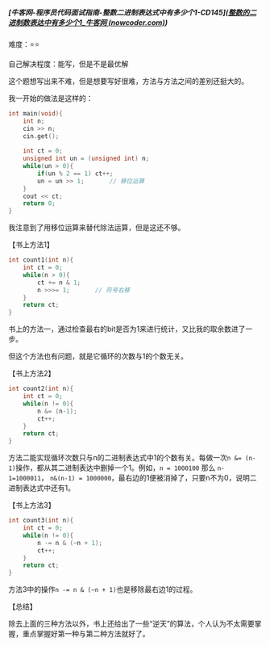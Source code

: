 ##### [牛客网-程序员代码面试指南-整数二进制表达式中有多少个1-CD145]([整数的二进制数表达中有多少个1_牛客网 (nowcoder.com)](https://www.nowcoder.com/practice/05b5d4f3a2a944fd9f33c47d13fad271?tpId=101&&tqId=33213&rp=1&ru=/ta/programmer-code-interview-guide&qru=/ta/programmer-code-interview-guide/question-ranking))

难度：⭐⭐

自己解决程度：能写，但是不是最优解

这个题想写出来不难，但是想要写好很难，方法与方法之间的差别还挺大的。

我一开始的做法是这样的：

```c++
int main(void){
    int n;
    cin >> n;
    cin.get();
    
    int ct = 0;
    unsigned int un = (unsigned int) n;
    while(un > 0){
        if(un % 2 == 1) ct++;
        un = un >> 1;		// 移位运算
    }
    cout << ct;
    return 0;
}
```

我注意到了用移位运算来替代除法运算，但是这还不够。

【书上方法1】

```c++
int count1(int n){
    int ct = 0;
    while(n > 0){
        ct += n & 1;
        n >>>= 1;		// 符号右移
    }
	return ct;
}
```

书上的方法一，通过检查最右的bit是否为1来进行统计，又比我的取余数进了一步。

但这个方法也有问题，就是它循环的次数与1的个数无关。

【书上方法2】

```c++
int count2(int n){
	int ct = 0;
	while(n != 0){
		n &= (n-1);
		ct++;
	}
	return ct;
}
```

方法二能实现循环次数只与n的二进制表达式中1的个数有关。每做一次`n &= (n-1)`操作，都从其二进制表达中删掉一个1。例如，`n = 1000100` 那么 `n-1=1000011`， `n&(n-1) = 1000000`，最右边的1便被消掉了，只要n不为0，说明二进制表达式中还有1。

【书上方法3】

```c++
int count3(int n){
	int ct = 0;
	while(n != 0){
		n -= n & (~n + 1);
		ct++;
	}
	return ct;
}
```

方法3中的操作`n -= n & (~n + 1)`也是移除最右边1的过程。

【总结】

除去上面的三种方法以外，书上还给出了一些“逆天”的算法，个人认为不太需要掌握，重点掌握好第一种与第二种方法就好了。

